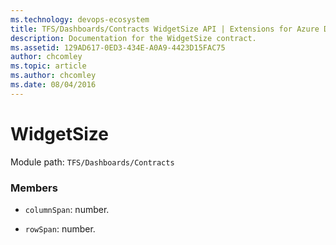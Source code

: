 ```yaml
---
ms.technology: devops-ecosystem
title: TFS/Dashboards/Contracts WidgetSize API | Extensions for Azure DevOps Services
description: Documentation for the WidgetSize contract.
ms.assetid: 129AD617-0ED3-434E-A0A9-4423D15FAC75
author: chcomley
ms.topic: article
ms.author: chcomley
ms.date: 08/04/2016
---
```


# WidgetSize

Module path: `TFS/Dashboards/Contracts`

### Members

- `columnSpan`: number.

- `rowSpan`: number.
